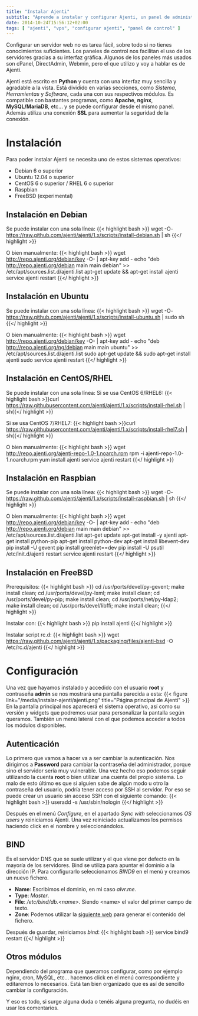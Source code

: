 ```yaml
---
title: "Instalar Ajenti"
subtitle: "Aprende a instalar y configurar Ajenti, un panel de administración para manejar y controlar tu VPS."
date: 2014-10-24T15:56:12+02:00
tags: [ "ajenti", "vps", "configurar ajenti", "panel de control" ]
---
```

Configurar un servidor web no es tarea fácil, sobre todo si no tienes conocimientos suficientes. Los paneles de control nos facilitan el uso de los servidores gracias a su interfaz gráfica. Algunos de los paneles más usados son cPanel, DirectAdmin, Webmin, pero el que utilizo y voy a hablar es de Ajenti.

<!--more-->

Ajenti está escrito en **Python** y cuenta con una interfaz muy sencilla y agradable a la vista. Está dividido en varias secciones, como _Sistema_, _Herramientas_ y _Software_, cada una con sus respectivos módulos. Es compatible con bastantes programas, como **Apache**, **nginx**, **MySQL/MariaDB**, etc... y se puede configurar desde el mismo panel. Además utiliza una conexión **SSL** para aumentar la seguridad de la conexión.

# Instalación

Para poder instalar Ajenti se necesita uno de estos sistemas operativos:

*   Debian 6 o superior
*   Ubuntu 12.04 o superior
*   CentOS 6 o superior / RHEL 6 o superior
*   Raspbian
*   FreeBSD (experimental)

## Instalación en Debian

Se puede instalar con una sola línea:
{{< highlight bash >}}
wget -O- https://raw.github.com/ajenti/ajenti/1.x/scripts/install-debian.sh | sh
{{</ highlight >}}

O bien manualmente:
{{< highlight bash >}}
wget http://repo.ajenti.org/debian/key -O- | apt-key add -
echo "deb http://repo.ajenti.org/debian main main debian" >> /etc/apt/sources.list.d/ajenti.list
apt-get update && apt-get install ajenti
service ajenti restart
{{</ highlight >}}

## Instalación en Ubuntu

Se puede instalar con una sola línea:
{{< highlight bash >}}
wget -O- https://raw.github.com/ajenti/ajenti/1.x/scripts/install-ubuntu.sh | sudo sh
{{</ highlight >}}

O bien manualmente:
{{< highlight bash >}}
wget http://repo.ajenti.org/debian/key -O- | apt-key add -
echo "deb http://repo.ajenti.org/ng/debian main main ubuntu" >> /etc/apt/sources.list.d/ajenti.list
sudo apt-get update && sudo apt-get install ajenti
sudo service ajenti restart
{{</ highlight >}}

## Instalación en CentOS/RHEL

Se puede instalar con una sola línea:
Si se usa CentOS 6/RHEL6:
{{< highlight bash >}}curl https://raw.githubusercontent.com/ajenti/ajenti/1.x/scripts/install-rhel.sh | sh{{</ highlight >}}

Si se usa CentOS 7/RHEL7:
{{< highlight bash >}}curl https://raw.githubusercontent.com/ajenti/ajenti/1.x/scripts/install-rhel7.sh | sh{{</ highlight >}}

O bien manualmente:
{{< highlight bash >}}
wget http://repo.ajenti.org/ajenti-repo-1.0-1.noarch.rpm
rpm -i ajenti-repo-1.0-1.noarch.rpm
yum install ajenti
service ajenti restart
{{</ highlight >}}

## Instalación en Raspbian

Se puede instalar con una sola línea:
{{< highlight bash >}}
wget -O- https://raw.github.com/ajenti/ajenti/1.x/scripts/install-raspbian.sh | sh
{{</ highlight >}}

O bien manualmente:
{{< highlight bash >}}
wget http://repo.ajenti.org/debian/key -O- | apt-key add -
echo "deb http://repo.ajenti.org/debian main main debian" >> /etc/apt/sources.list.d/ajenti.list
apt-get update
apt-get install -y ajenti
apt-get install python-pip
apt-get install python-dev
apt-get install libevent-dev
pip install -U gevent
pip install greenlet==dev
pip install -U psutil
/etc/init.d/ajenti restart
service ajenti restart
{{</ highlight >}}

## Instalación en FreeBSD

Prerequisitos:
{{< highlight bash >}}
cd /usr/ports/devel/py-gevent;  make install clean;
cd /usr/ports/devel/py-lxml;    make install clean;
cd /usr/ports/devel/py-pip;     make install clean;
cd /usr/ports/net/py-ldap2;     make install clean;
cd /usr/ports/devel/libffi;     make install clean;
{{</ highlight >}}

Instalar con:
{{< highlight bash >}}
pip install ajenti
{{</ highlight >}}

Instalar script rc.d:
{{< highlight bash >}}
wget https://raw.github.com/ajenti/ajenti/1.x/packaging/files/ajenti-bsd -O /etc/rc.d/ajenti
{{</ highlight >}}

# Configuración

Una vez que hayamos instalado y accedido con el usuario **root** y contraseña **admin** se nos mostrará una pantalla parecida a esta:
{{< figure link="/media/instalar-ajenti/ajenti.png" title="Página principal de Ajenti" >}}
En la pantalla principal nos aparecerá el sistema operativo, así como su versión y widgets que podremos usar para personalizar la pantalla según queramos. También un menú lateral con el que podemos acceder a todos los módulos disponibles.

## Autenticación

Lo primero que vamos a hacer va a ser cambiar la autenticación. Nos dirigimos a **Password** para cambiar la contraseña del administrador, porque sino el servidor sería muy vulnerable. Una vez hecho eso podemos seguir utilizando la cuenta **root** o bien utilizar una cuenta del propio sistema. Lo malo de esto último es que si alguien sabe de algún modo u otro la contraseña del usuario, podría tener acceso por SSH al servidor. Por eso se puede crear un usuario sin acceso SSH con el siguiente comando:
{{< highlight bash >}}
useradd -s /usr/sbin/nologin <usuario>
{{</ highlight >}}

Después en el menú _Configure_, en el apartado _Sync with_ seleccionamos _OS users_ y reiniciamos Ajenti. Una vez reiniciado actualizamos los permisos haciendo click en el nombre y seleccionándolos.

## BIND

Es el servidor DNS que se suele utilizar y el que viene por defecto en la mayoría de los servidores. Bind se utiliza para apuntar el dominio a la dirección IP. Para configurarlo seleccionamos _BIND9_ en el menú y creamos un nuevo fichero.

*   **Name**: Escribimos el dominio, en mi caso _alvr.me_.
*   **Type**: _Master_.
*   **File**: _/etc/bind/db.&lt;name&gt;._ Siendo &lt;name&gt; el valor del primer campo de texto.
*   **Zone**: Podemos utilizar la [siguiente web](http://pgl.yoyo.org/as/bind-zone-file-creator.php) para generar el contenido del fichero.

Después de guardar, reiniciamos _bind_:
{{< highlight bash >}}
service bind9 restart
{{</ highlight >}}

## Otros módulos

Dependiendo del programa que queramos configurar, como por ejemplo nginx, cron, MySQL, etc... hacemos click en el menú correspondiente y editaremos lo necesarios. Está tan bien organizado que es así de sencillo cambiar la configuración.

Y eso es todo, si surge alguna duda o tenéis alguna pregunta, no dudéis en usar los comentarios.
